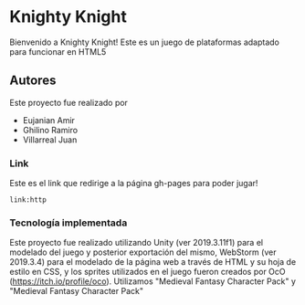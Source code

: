 # Knighty Knight
Bienvenido a Knighty Knight!
Este es un juego de plataformas adaptado para funcionar en HTML5

## Autores

Este proyecto fue realizado por
- Eujanian Amir
- Ghilino Ramiro
- Villarreal Juan 

### Link

Este es el link que redirige a la página gh-pages para poder jugar!

```
link:http
```

### Tecnología implementada

Este proyecto fue realizado utilizando Unity (ver 2019.3.11f1) para el modelado del juego y posterior exportación del mismo, WebStorm (ver 2019.3.4) para el modelado de la página web a través de HTML y su hoja de estilo en CSS, y los sprites utilizados en el juego fueron creados por OcO (https://itch.io/profile/oco). Utilizamos "Medieval Fantasy Character Pack" y "Medieval Fantasy Character Pack"

